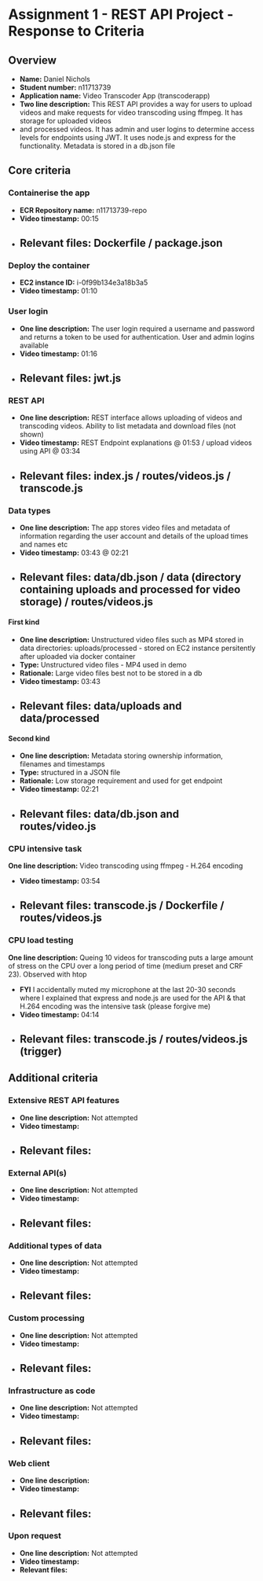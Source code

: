 Assignment 1 - REST API Project - Response to Criteria
================================================

Overview
------------------------------------------------

- **Name:** Daniel Nichols
- **Student number:** n11713739
- **Application name:** Video Transcoder App (transcoderapp)
- **Two line description:** This REST API provides a way for users to upload videos and make requests for video transcoding using ffmpeg. It has storage for uploaded videos
- and processed videos. It has admin and user logins to determine access levels for endpoints using JWT. It uses node.js and express for the functionality. Metadata is stored in a db.json file


Core criteria
------------------------------------------------

### Containerise the app

- **ECR Repository name:** n11713739-repo
- **Video timestamp:** 00:15
- **Relevant files:** Dockerfile / package.json
    - 

### Deploy the container

- **EC2 instance ID:** i-0f99b134e3a18b3a5
- **Video timestamp:** 01:10

### User login

- **One line description:** The user login required a username and password and returns a token to be used for authentication. User and admin logins available
- **Video timestamp:** 01:16
- **Relevant files:** jwt.js
    - 

### REST API

- **One line description:** REST interface allows uploading of videos and transcoding videos. Ability to list metadata and download files (not shown)
- **Video timestamp:** REST Endpoint explanations @ 01:53 / upload videos using API @ 03:34
- **Relevant files:** index.js / routes/videos.js / transcode.js
    - 

### Data types

- **One line description:** The app stores video files and metadata of information regarding the user account and details of the upload times and names etc
- **Video timestamp:** 03:43 @ 02:21
- **Relevant files:** data/db.json / data (directory containing uploads and processed for video storage) / routes/videos.js
    - 

#### First kind

- **One line description:** Unstructured video files such as MP4 stored in data directories: uploads/processed - stored on EC2 instance persitently after uploaded via docker container
- **Type:** Unstructured video files - MP4 used in demo
- **Rationale:** Large video files best not to be stored in a db
- **Video timestamp:** 03:43
- **Relevant files:** data/uploads and data/processed
    - 

#### Second kind

- **One line description:** Metadata storing ownership information, filenames and timestamps 
- **Type:** structured in a JSON file
- **Rationale:** Low storage requirement and used for get endpoint
- **Video timestamp:** 02:21
- **Relevant files:** data/db.json and routes/video.js
  - 

### CPU intensive task

 **One line description:** Video transcoding using ffmpeg - H.264 encoding
- **Video timestamp:** 03:54
- **Relevant files:** transcode.js / Dockerfile / routes/videos.js
    - 

### CPU load testing

 **One line description:** Queing 10 videos for transcoding puts a large amount of stress on the CPU over a long period of time (medium preset and CRF 23). Observed with htop
- **FYI** I accidentally muted my microphone at the last 20-30 seconds where I explained that express and node.js are used for the API & that H.264 encoding was the intensive task (please forgive me)
- **Video timestamp:** 04:14
- **Relevant files:** transcode.js / routes/videos.js (trigger)
    - 

Additional criteria
------------------------------------------------

### Extensive REST API features

- **One line description:** Not attempted
- **Video timestamp:**
- **Relevant files:**
    - 

### External API(s)

- **One line description:** Not attempted
- **Video timestamp:**
- **Relevant files:**
    - 

### Additional types of data

- **One line description:** Not attempted
- **Video timestamp:**
- **Relevant files:**
    - 

### Custom processing

- **One line description:** Not attempted
- **Video timestamp:**
- **Relevant files:**
    - 

### Infrastructure as code

- **One line description:** Not attempted
- **Video timestamp:**
- **Relevant files:**
    - 

### Web client

- **One line description:**
- **Video timestamp:**
- **Relevant files:**
    -   

### Upon request

- **One line description:** Not attempted
- **Video timestamp:**
- **Relevant files:**
